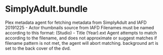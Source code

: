 # SimplyAdult.bundle

Plex metadata agent for fetching metadata from SimplyAdult and IAFD
20191225 - 	Actor thumbnails source from IAFD
			Filenames must be named according to this format: (Studio) - Title (Year).ext
			Agent attempts to match according to the filename, and does not approximate or suggest matches
			if filename pattern is not met, the agent will abort matching.
			background art is set to the back cover of the dvd.
